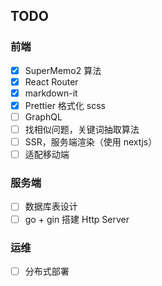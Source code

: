 ## TODO

### 前端

- [x] SuperMemo2 算法
- [x] React Router
- [x] markdown-it
- [x] Prettier 格式化 scss
- [ ] GraphQL
- [ ] 找相似问题，关键词抽取算法
- [ ] SSR，服务端渲染（使用 nextjs）
- [ ] 适配移动端

### 服务端

- [ ] 数据库表设计
- [ ] go + gin 搭建 Http Server

### 运维

- [ ] 分布式部署
